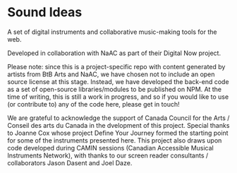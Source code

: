 # Sound Ideas

A set of digital instruments and collaborative music-making tools for the web.

Developed in collaboration with NaAC as part of their Digital Now project.

Please note: since this is a project-specific repo with content generated by artists from BtB Arts and NaAC, we have chosen not to include an open source license at this stage. 
Instead, we have developed the back-end code as a set of open-source libraries/modules to be published on NPM.
At the time of writing, this is still a work in progress, and so if you would like to use (or contribute to) any of the code here, please get in touch!

We are grateful to acknowledge the support of Canada Council for the Arts / Conseil des arts du Canada in the dvelopment of this project.
Special thanks to Joanne Cox whose project Define Your Journey formed the starting point for some of the instruments presented here.
This project also draws upon code developed during CAMIN sessions (Canadian Accessible Musical Instruments Network), with thanks to our screen reader consultants / collaborators Jason Dasent and Joel Daze.
